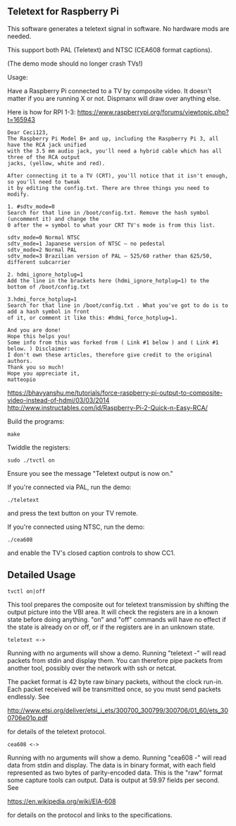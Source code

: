 Teletext for Raspberry Pi
-------------------------

This software generates a teletext signal in software. No hardware
mods are needed.

This support both PAL (Teletext) and NTSC (CEA608 format captions).

(The demo mode should no longer crash TVs!)

Usage:

Have a Raspberry Pi connected to a TV by composite video.
It doesn't matter if you are running X or not. Dispmanx will draw over
anything else.

Here is how for RPI 1-3: https://www.raspberrypi.org/forums/viewtopic.php?t=165943
```
Dear Ceci123,
The Raspberry Pi Model B+ and up, including the Raspberry Pi 3, all have the RCA jack unified
with the 3.5 mm audio jack, you'll need a hybrid cable which has all three of the RCA output
jacks, (yellow, white and red).

After connecting it to a TV (CRT), you'll notice that it isn't enough, so you'll need to tweak
it by editing the config.txt. There are three things you need to modify.

1. #sdtv_mode=0
Search for that line in /boot/config.txt. Remove the hash symbol (uncomment it) and change the
0 after the = symbol to what your CRT TV's mode is from this list.

sdtv_mode=0 Normal NTSC
sdtv_mode=1 Japanese version of NTSC – no pedestal
sdtv_mode=2 Normal PAL
sdtv_mode=3 Brazilian version of PAL – 525/60 rather than 625/50, different subcarrier

2. hdmi_ignore_hotplug=1
Add the line in the brackets here (hdmi_ignore_hotplug=1) to the bottom of /boot/config.txt

3.hdmi_force_hotplug=1
Search for that line in /boot/config.txt . What you've got to do is to add a hash symbol in front
of it, or comment it like this: #hdmi_force_hotplug=1.

And you are done!
Hope this helps you!
Some info from this was forked from ( Link #1 below ) and ( Link #1 below. ) Disclaimer:
I don't own these articles, therefore give credit to the original authors.
Thank you so much!
Hope you appreciate it,
matteopio
```

https://bhavyanshu.me/tutorials/force-raspberry-pi-output-to-composite-video-instead-of-hdmi/03/03/2014
http://www.instructables.com/id/Raspberry-Pi-2-Quick-n-Easy-RCA/

Build the programs:

    make

Twiddle the registers:

    sudo ./tvctl on

Ensure you see the message "Teletext output is now on."

If you're connected via PAL, run the demo:

    ./teletext

and press the text button on your TV remote.

If you're connected using NTSC, run the demo:

    ./cea608

and enable the TV's closed caption controls to show CC1.

Detailed Usage
--------------

    tvctl on|off

This tool prepares the composite out for teletext transmission by
shifting the output picture into the VBI area. It will check the
registers are in a known state before doing anything. "on" and
"off" commands will have no effect if the state is already on or
off, or if the registers are in an unknown state.

    teletext <->

Running with no arguments will show a demo. Running "teletext -"
will read packets from stdin and display them. You can therefore
pipe packets from another tool, possibly over the network with ssh
or netcat.

The packet format is 42 byte raw binary packets, without the clock
run-in. Each packet received will be transmitted once, so you must
send packets endlessly. See

http://www.etsi.org/deliver/etsi_i_ets/300700_300799/300706/01_60/ets_300706e01p.pdf

for details of the teletext protocol.

    cea608 <->

Running with no arguments will show a demo.  Running "cea608 -"
will read data from stdin and display.  The data is in binary format,
with each field represented as two bytes of parity-encoded data.
This is the "raw" format some capture tools can output.  Data is
output at 59.97 fields per second.  See

https://en.wikipedia.org/wiki/EIA-608

for details on the protocol and links to the specifications.
